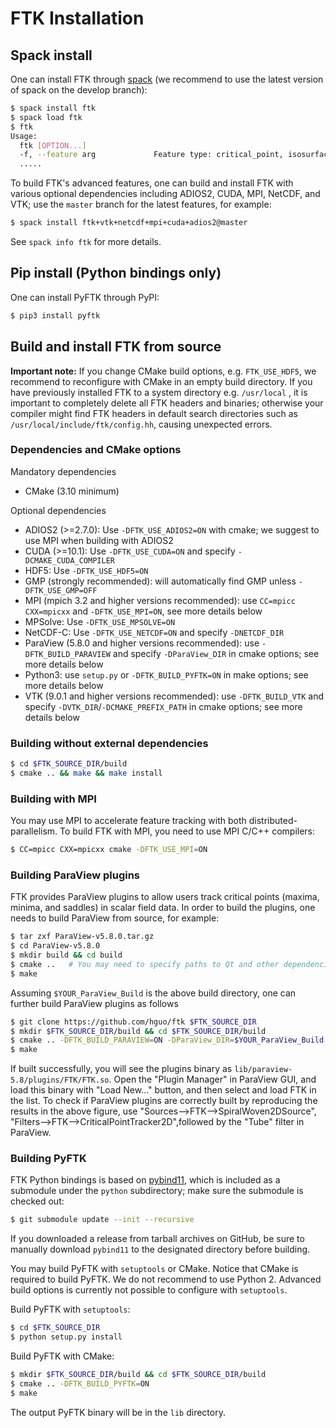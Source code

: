 # FTK Installation

## Spack install

One can install FTK through [spack](https://spack.io/) (we recommend to use the latest version of spack on the develop branch):  

```bash
$ spack install ftk
$ spack load ftk
$ ftk
Usage:
  ftk [OPTION...]
  -f, --feature arg             Feature type: critical_point, isosurface,
  .....
```

To build FTK's advanced features, one can build and install FTK with various optional dependencies including ADIOS2, CUDA, MPI, NetCDF, and VTK; use the `master` branch for the latest features, for example:

```bash
$ spack install ftk+vtk+netcdf+mpi+cuda+adios2@master
```

See `spack info ftk` for more details.

## Pip install (Python bindings only)

One can install PyFTK through PyPI: 

```bash
$ pip3 install pyftk
```

## Build and install FTK from source

**Important note:** If you change CMake build options, e.g. `FTK_USE_HDF5`, we recommend to reconfigure with CMake in an empty build directory.  If you have previously installed FTK to a system directory e.g. `/usr/local` , it is important to completely delete all FTK headers and binaries; otherwise your compiler might find FTK headers in default search directories such as `/usr/local/include/ftk/config.hh`, causing unexpected errors. 

### Dependencies and CMake options

Mandatory dependencies

* CMake (3.10 minimum)

Optional dependencies

* ADIOS2 (>=2.7.0): Use `-DFTK_USE_ADIOS2=ON` with cmake; we suggest to use MPI when building with ADIOS2
* CUDA (>=10.1): Use `-DFTK_USE_CUDA=ON` and specify `-DCMAKE_CUDA_COMPILER`
* HDF5: Use `-DFTK_USE_HDF5=ON`
* GMP (strongly recommended): will automatically find GMP unless `-DFTK_USE_GMP=OFF`
* MPI (mpich 3.2 and higher versions recommended): use `CC=mpicc CXX=mpicxx` and `-DFTK_USE_MPI=ON`, see more details below
* MPSolve: Use `-DFTK_USE_MPSOLVE=ON`
* NetCDF-C: Use `-DFTK_USE_NETCDF=ON` and specify `-DNETCDF_DIR`
* ParaView (5.8.0 and higher versions recommended): use `-DFTK_BUILD_PARAVIEW` and specify `-DParaView_DIR` in cmake options; see more details below
* Python3: use `setup.py` or `-DFTK_BUILD_PYFTK=ON` in make options; see more details below
* VTK (9.0.1 and higher versions recommended): use `-DFTK_BUILD_VTK` and specify `-DVTK_DIR`/`-DCMAKE_PREFIX_PATH` in cmake options; see more details below

###  Building without external dependencies

```bash
$ cd $FTK_SOURCE_DIR/build
$ cmake .. && make && make install
```

### Building with MPI

You may use MPI to accelerate feature tracking with both distributed-parallelism.  To build FTK with MPI, you need to use MPI C/C++ compilers: 

```bash
$ CC=mpicc CXX=mpicxx cmake -DFTK_USE_MPI=ON
```

### Building ParaView plugins

FTK provides ParaView plugins to allow users track critical points (maxima, minima, and saddles) in scalar field data.  In order to build the plugins, one needs to build ParaView from source, for example: 

```bash
$ tar zxf ParaView-v5.8.0.tar.gz
$ cd ParaView-v5.8.0
$ mkdir build && cd build
$ cmake ..   # You may need to specify paths to Qt and other dependencies needed by ParaView
$ make
```

Assuming `$YOUR_ParaView_Build` is the above build directory, one can further build ParaView plugins as follows

```bash
$ git clone https://github.com/hguo/ftk $FTK_SOURCE_DIR
$ mkdir $FTK_SOURCE_DIR/build && cd $FTK_SOURCE_DIR/build
$ cmake .. -DFTK_BUILD_PARAVIEW=ON -DParaView_DIR=$YOUR_ParaView_Build
$ make
```

If built successfully, you will see the plugins binary as `lib/paraview-5.8/plugins/FTK/FTK.so`.  Open the "Plugin Manager" in ParaView GUI, and load this binary with "Load New..." button, and then select and load FTK in the list.  To check if ParaView plugins are correctly built by reproducing the results in the above figure, use "Sources-->FTK-->SpiralWoven2DSource", "Filters-->FTK-->CriticalPointTracker2D",followed by the "Tube" filter in ParaView.

### Building PyFTK

FTK Python bindings is based on [pybind11](https://github.com/pybind/pybind11), which is included as a submodule under the `python` subdirectory; make sure the submodule is checked out:

```bash
$ git submodule update --init --recursive
```

If you downloaded a release from tarball archives on GitHub, be sure to manually download `pybind11` to the designated directory before building.  

You may build PyFTK with `setuptools` or CMake.  Notice that CMake is required to build PyFTK.  We do not recommend to use Python 2.  Advanced build options is currently not possible to configure with `setuptools`.  

Build PyFTK with `setuptools`:

```bash
$ cd $FTK_SOURCE_DIR
$ python setup.py install
```

Build PyFTK with CMake:

```bash
$ mkdir $FTK_SOURCE_DIR/build && cd $FTK_SOURCE_DIR/build
$ cmake .. -DFTK_BUILD_PYFTK=ON
$ make
```

The output PyFTK binary will be in the `lib` directory.

